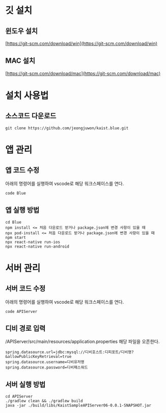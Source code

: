# 깃 설치

## 윈도우 설치

[https://git-scm.com/download/win](https://git-scm.com/download/win)

## MAC 설치

[https://git-scm.com/download/mac](https://git-scm.com/download/mac)

# 설치 사용법

## 소스코드 다운로드

```
git clone https://github.com/jeongjuwon/kaist.blue.git
```

# 앱 관리

## 앱 코드 수정

아래의 명령어를 실행하여 vscode로 해당 워크스페이스를 연다.

```
code Blue
```

## 앱 실행 방법

```
cd Blue
npm install <= 처음 다운로드 받거나 package.json에 변경 사항이 있을 때
npx pod-install <= 처음 다운로드 받거나 package.json에 변경 사항이 있을 때
npm start
npx react-native run-ios
npx react-native run-android
```

# 서버 관리

## 서버 코드 수정

아래의 명령어를 실행하여 vscode로 해당 워크스페이스를 연다.

```
code APIServer
```

## 디비 경로 입력

/APIServer/src/main/resources/application.properties 해당 파일을 오픈한다.

```
spring.datasource.url=jdbc:mysql://디비호스트:디피포트/디비명?&allowPublicKeyRetrieval=true
spring.datasource.username=디비유저명
spring.datasource.password=디비패스워드
```

## 서버 실행 방법

```
cd APIServer
./gradlew clean && ./gradlew build
java -jar ./build/libs/KaistSampleAPIServer06-0.0.1-SNAPSHOT.jar
```
